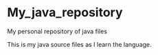 # My_java_repository
My personal repository of java files

This is my java source files as I learn the language. 
